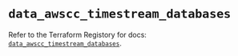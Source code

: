 # `data_awscc_timestream_databases`

Refer to the Terraform Registory for docs: [`data_awscc_timestream_databases`](https://registry.terraform.io/providers/hashicorp/awscc/0.70.0/docs/data-sources/timestream_databases).
